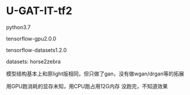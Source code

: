 # U-GAT-IT-tf2

python3.7

tensorflow-gpu2.0.0

tensorflow-datasets1.2.0

datasets: horse2zebra

模型结构基本上和原light版相同，但只做了gan，没有做wgan/drgan等的拓展

用GPU跑消耗的显存未知，用CPU跑占用12G内存
没跑完，不知道效果

